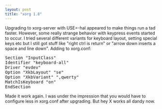 ```yaml
---
layout: post
title: "xorg 1.8"
---
```


Upgrading to xorg-server with USE=-hal appeared to make things run a tad faster. 
However, some really strange behavior with keypress events started to occur. I tried several different variants for keyboard layout, setting special keys etc but I still got stuff like "right ctrl is return" or "arrow down inserts a space and line down". Adding to xorg.conf: 

<pre>
Section "InputClass"
Identifier "keyboard-all"
Driver "evdev"
Option "XkbLayout" "se"
Option "XkbVariant" ",qwerty"
MatchIsKeyboard "on"
EndSection
</pre>

Made it work again. I was under the impression that you would have to configure less in xorg.conf after upgrading. But hey X works all dandy now.